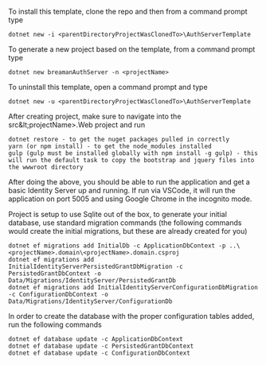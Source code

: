 To install this template, clone the repo and then from a command prompt type
```
dotnet new -i <parentDirectoryProjectWasClonedTo>\AuthServerTemplate
```

To generate a new project based on the template, from a command prompt type
```
dotnet new breamanAuthServer -n <projectName>
```

To uninstall this template, open a command prompt and type
```
dotnet new -u <parentDirectoryProjectWasClonedTo>\AuthServerTemplate
```

After creating project, make sure to navigate into the src\&lt;projectName&gt;.Web project and run
```
dotnet restore - to get the nuget packages pulled in correctly
yarn (or npm install) - to get the node_modules installed
gulp (gulp must be installed globally with npm install -g gulp) - this will run the default task to copy the bootstrap and jquery files into the wwwroot directory
```

After doing the above, you should be able to run the application and get a basic Identity Server up and running. If run via VSCode, it will run the application on port 5005 and using Google Chrome in the incognito mode.

Project is setup to use Sqlite out of the box, to generate your initial database, use standard migration commands (the following commands would create the initial migrations, but these are already created for you)
```
dotnet ef migrations add InitialDb -c ApplicationDbContext -p ..\<projectName>.domain\<projectName>.domain.csproj
dotnet ef migrations add InitialIdentityServerPersistedGrantDbMigration -c PersistedGrantDbContext -o Data/Migrations/IdentityServer/PersistedGrantDb
dotnet ef migrations add InitialIdentityServerConfigurationDbMigration -c ConfigurationDbContext -o Data/Migrations/IdentityServer/ConfigurationDb
```

In order to create the database with the proper configuration tables added, run the following commands
```
dotnet ef database update -c ApplicationDbContext
dotnet ef database update -c PersistedGrantDbContext
dotnet ef database update -c ConfigurationDbContext
```